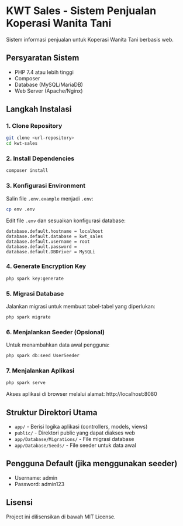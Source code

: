 # KWT Sales - Sistem Penjualan Koperasi Wanita Tani

Sistem informasi penjualan untuk Koperasi Wanita Tani berbasis web.

## Persyaratan Sistem

- PHP 7.4 atau lebih tinggi
- Composer
- Database (MySQL/MariaDB)
- Web Server (Apache/Nginx)

## Langkah Instalasi

### 1. Clone Repository
```bash
git clone <url-repository>
cd kwt-sales
```

### 2. Install Dependencies
```bash
composer install
```

### 3. Konfigurasi Environment
Salin file `.env.example` menjadi `.env`:
```bash
cp env .env
```

Edit file `.env` dan sesuaikan konfigurasi database:
```env
database.default.hostname = localhost
database.default.database = kwt_sales
database.default.username = root
database.default.password =
database.default.DBDriver = MySQLi
```

### 4. Generate Encryption Key
```bash
php spark key:generate
```

### 5. Migrasi Database
Jalankan migrasi untuk membuat tabel-tabel yang diperlukan:
```bash
php spark migrate
```

### 6. Menjalankan Seeder (Opsional)
Untuk menambahkan data awal pengguna:
```bash
php spark db:seed UserSeeder
```

### 7. Menjalankan Aplikasi
```bash
php spark serve
```

Akses aplikasi di browser melalui alamat: http://localhost:8080

## Struktur Direktori Utama

- `app/` - Berisi logika aplikasi (controllers, models, views)
- `public/` - Direktori public yang dapat diakses web
- `app/Database/Migrations/` - File migrasi database
- `app/Database/Seeds/` - File seeder untuk data awal

## Pengguna Default (jika menggunakan seeder)

- Username: admin
- Password: admin123

## Lisensi

Project ini dilisensikan di bawah MIT License.
